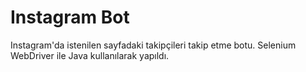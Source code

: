 # Instagram Bot
Instagram'da istenilen sayfadaki takipçileri takip etme botu. Selenium WebDriver ile Java kullanılarak yapıldı.
